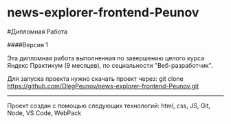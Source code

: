 # news-explorer-frontend-Peunov

#Дипломная Работа

####Версия 1

Эта дипломная работа выполненная по завершению целого курса Яндекс Практикум (9 месяцев), по сециальности "Веб-разработчик".

Для запуска проекта нужно скачать проект через: git clone https://github.com/OlegPeunov/news-explorer-frontend-Peunov.git


***
Проект создан с помощью следующих технологий: html, css, JS, Git, Node, VS Code, WebPack
